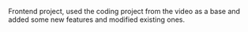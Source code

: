 Frontend project, used the coding project from the video as a base and added some new features and modified existing ones.
